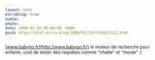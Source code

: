 ```yaml
---
layout: post
microblog: true
audio: 
photo: 
date: 2008-01-29 00:00:00 -0000
guid: http://xtof.micro.blog/2008/01/29/t654623112.html
---
```

[www.babygo.fr](http://www.babygo.fr/) le moteur de recherche pour enfants. cool de tester des requêtes comme "chatte" et "moule" :)
